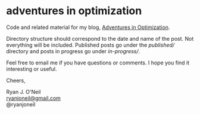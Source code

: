 adventures in optimization
==========================

Code and related material for my blog, 
[Adventures in Optimization](http://adventuresinoptimization.blogspot.com).

Directory structure should correspond to the date and name of the post. Not
everything will be included. Published posts go under the *published/* 
directory and posts in progress go under *in-progress/*.

Feel free to email me if you have questions or comments. I hope you find it 
interesting or useful.

Cheers,  
 
Ryan J. O'Neil  
ryanjoneil@gmail.com  
@ryanjoneil
